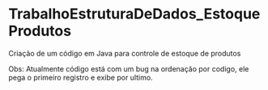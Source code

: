 # TrabalhoEstruturaDeDados_EstoqueProdutos
Criação de um código em Java para controle de estoque de produtos

Obs:
Atualmente código está com um bug na ordenação por codigo, ele pega o primeiro registro e exibe por ultimo.
